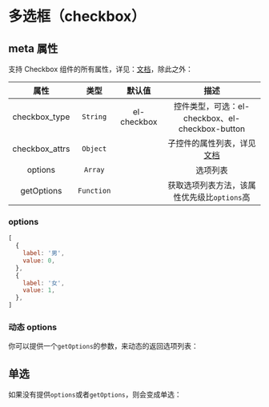 # 多选框（checkbox）

<vuep  template="#checkbox-example"></vuep>

<script v-pre type="text/x-template" id="checkbox-example">
<template>
  <vue-fa-form label-width="100px"
               :form-item="formItems"
               :get-form-data="getFormData"
               @submit="submit" />
</template>

<script>
export default {
  data() {
    return {
      formItems: [
        {
          label: '喜欢的水果',
          key: 'value',
          type: 'checkbox',
          meta: {
            options: [
              {
                label: '苹果',
                value: 'apple'
              },
              {
                label: '橙子',
                value: 'orange'
              },
              {
                label: '香蕉',
                value: 'banana'
              }
            ]
          },
          rules: [
            {
              required: true,
              trigger: 'change',
              message: '必须选择一个'
            }
          ]
        }
      ],
      getFormData: () => ({
        value: []
      })
    }
  },
  methods: {
    submit(data) {
      console.log(data)
    }
  }
}
</script>
</script>

## meta 属性

支持 Checkbox 组件的所有属性，详见：[文档](https://element.eleme.cn/#/zh-CN/component/checkbox)，除此之外：

|      属性      |    类型    |   默认值    |                                       描述                                        |
| :------------: | :--------: | :---------: | :-------------------------------------------------------------------------------: |
| checkbox_type  |  `String`  | el-checkbox |                  控件类型，可选：el-checkbox、el-checkbox-button                  |
| checkbox_attrs |  `Object`  |             | 子控件的属性列表，详见[文档](https://element.eleme.cn/#/zh-CN/component/checkbox) |
|    options     |  `Array`   |             |                                     选项列表                                      |
|   getOptions   | `Function` |             |                    获取选项列表方法，该属性优先级比`options`高                    |

### options

```js
[
  {
    label: '男',
    value: 0,
  },
  {
    label: '女',
    value: 1,
  },
]
```

### 动态 options

你可以提供一个`getOptions`的参数，来动态的返回选项列表：

<vuep  template="#dynamic-checkbox-example"></vuep>

<script v-pre type="text/x-template" id="dynamic-checkbox-example">
<template>
  <vue-fa-form label-width="100px"
               :form-item="formItems"
               :get-form-data="getFormData"
               @submit="submit" />
</template>


<script>
export default {
  data() {
    return {
      formItems: [
        {
          label: '喜欢的水果',
          key: 'value',
          type: 'checkbox',
          meta: {
            getOptions() {
              return [
                {
                  label: '苹果',
                  value: 'apple'
                },
                {
                  label: '橙子',
                  value: 'orange'
                },
                {
                  label: '香蕉',
                  value: 'banana'
                }
              ]
            }
          },
          rules: [
            {
              required: true,
              trigger: 'change',
              message: '必须选择一个'
            }
          ]
        }
      ],
      getFormData: () => ({
        value: []
      })
    }
  },
  methods: {
    submit(data) {
      console.log(data)
    }
  }
}
</script>
</script>

## 单选

如果没有提供`options`或者`getOptions`，则会变成单选：
<vuep  template="#switch-checkbox-example"></vuep>

<script v-pre type="text/x-template" id="switch-checkbox-example">
<template>
  <vue-fa-form label-width="100px"
               :form-item="formItems"
               :get-form-data="getFormData"
               @submit="submit" />
</template>


<script>
export default {
  data() {
    return {
      formItems: [
        {
          label: '单选',
          key: 'value',
          type: 'checkbox'
        }
      ],
      getFormData: () => ({
        value: false
      })
    }
  },
  methods: {
    submit(data) {
      console.log(data)
    }
  }
}
</script>
</script>
